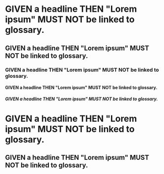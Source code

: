 # GIVEN a headline THEN "Lorem ipsum" MUST NOT be linked to glossary.
## GIVEN a headline THEN "Lorem ipsum" MUST NOT be linked to glossary.
### GIVEN a headline THEN "Lorem ipsum" MUST NOT be linked to glossary.
#### GIVEN a headline THEN "Lorem ipsum" MUST NOT be linked to glossary.
##### GIVEN a headline THEN "Lorem ipsum" MUST NOT be linked to glossary.

GIVEN a headline THEN "Lorem ipsum" MUST NOT be linked to glossary.
===

GIVEN a headline THEN "Lorem ipsum" MUST NOT be linked to glossary.
---

